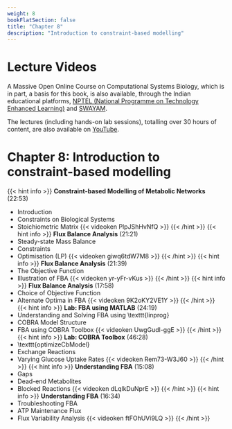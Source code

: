 ```yaml
---
weight: 8
bookFlatSection: false
title: "Chapter 8"
description: "Introduction to constraint-based modelling"
---
```


# Lecture Videos

A Massive Open Online Course on Computational Systems Biology, which is in part, a basis for this book, is also available, through the Indian educational platforms, [NPTEL (National Programme on Technology Enhanced Learning)](https://nptel.ac.in/) and [SWAYAM](https://swayam.gov.in/). 

The lectures (including hands-on lab sessions), totalling over 30 hours of content, are also available on [YouTube](https://www.youtube.com/playlist?list=PLHkR7OTZy5OPhDKvFJ_Xc-PuQFw4-oCZ4).

# Chapter 8: Introduction to constraint-based modelling

{{< hint info >}}
**Constraint-based Modelling of Metabolic Networks** (22:53)  
 - Introduction
 - Constraints on Biological Systems
 - Stoichiometric Matrix
{{< videoken PlpJShHvNfQ >}}
{{< /hint >}}
{{< hint info >}}
**Flux Balance Analysis** (21:21)  
 - Steady-state Mass Balance
 - Constraints
 - Optimisation (LP)
{{< videoken giwq6tdW7M8 >}}
{{< /hint >}}
{{< hint info >}}
**Flux Balance Analysis** (21:39)  
 - The Objective Function
 - Illustration of FBA
{{< videoken yr-yFr-vKus >}}
{{< /hint >}}
{{< hint info >}}
**Flux Balance Analysis** (17:58)  
 - Choice of Objective Function
 - Alternate Optima in FBA
{{< videoken 9K2oKY2VE1Y >}}
{{< /hint >}}
{{< hint info >}}
**Lab: FBA using MATLAB** (24:19)  
 - Understanding and Solving FBA using \texttt{linprog}
 - COBRA Model Structure
 - FBA using COBRA Toolbox
{{< videoken UwgGudl-ggE >}}
{{< /hint >}}
{{< hint info >}}
**Lab: COBRA Toolbox** (46:28)  
 - \texttt{optimizeCbModel}
 - Exchange Reactions
 - Varying Glucose Uptake Rates
{{< videoken Rem73-W3J60 >}}
{{< /hint >}}
{{< hint info >}}
**Understanding FBA** (15:08)  
 - Gaps
 - Dead-end Metabolites
 - Blocked Reactions
{{< videoken dLqlkDuNprE >}}
{{< /hint >}}
{{< hint info >}}
**Understanding FBA** (16:34)  
 - Troubleshooting FBA
 - ATP Maintenance Flux
 - Flux Variability Analysis
{{< videoken ftFOhUVi9LQ >}}
{{< /hint >}}
